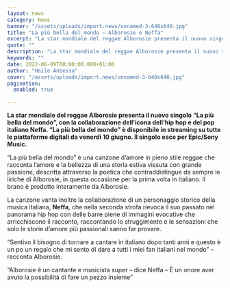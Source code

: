 ```yaml
---
layout: news
category: News
banner: "/assets/uploads/import.news/unnamed-3-640x640.jpg"
title: "La più bella del mondo – Alborosie e Neffa"
excerpt: "La star mondiale del reggae Alborosie presenta il nuovo singolo “La più bella del mondo”, con la collaborazione dell’icona dell’hip hop e del pop italiano Neffa. “La più bella del mondo” è disponibile in streaming su tutte le piattaforme digitali da venerdì 10 giugno. Il singolo esce per Epic/Sony Music. “La più bella del mondo” [&hellip"
quote: ""
description: "La star mondiale del reggae Alborosie presenta il nuovo singolo “La più bella del mondo”, con la collaborazione dell’icona dell’hip hop e del pop italiano Neffa. “La più bella del mondo” è disponibile in streaming su tutte le piattaforme digitali da venerdì 10 giugno. Il singolo esce per Epic/Sony Music. “La più bella del mondo” [&hellip"
keywords: ""
date: 2022-06-09T00:00:00.000+01:00
author: "Haile Anbessa"
cover: "/assets/uploads/import.news/unnamed-3-640x640.jpg"
pagination:
  enabled: true

---
```


**La star mondiale del reggae Alborosie presenta il nuovo singolo “La più bella del mondo”, con la collaborazione dell’icona dell’hip hop e del pop italiano Neffa. “La più bella del mondo” è disponibile in streaming su tutte le piattaforme digitali da venerdì 10 giugno. Il singolo esce per Epic/Sony Music.**

“La più bella del mondo” è una canzone d’amore in pieno stile reggae che racconta l’amore e la bellezza di una storia estiva vissuta con grande passione, descritta attraverso la poetica che contraddistingue da sempre le liriche di Alborosie, in questa occasione per la prima volta in italiano. Il brano è prodotto interamente da Alborosie.

La canzone vanta inoltre la collaborazione di un personaggio storico della musica italiana, **Neffa**, che nella seconda strofa rievoca il suo passato nel panorama hip hop con delle barre piene di immagini evocative che arricchiscono il racconto, raccontando lo struggimento e le sensazioni che solo le storie d’amore più passionali sanno far provare.

“Sentivo il bisogno di tornare a cantare in italiano dopo tanti anni e questo è un po un regalo che mi sento di dare a tutti i miei fan italiani nel mondo” – racconta Alborosie.

“Alborosie è un cantante e musicista super – dice Neffa – È un onore aver avuto la possibilità di fare un pezzo insieme”